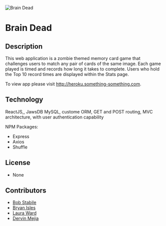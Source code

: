 ![Brain Dead](https://github.com/stabrr/Team-Awesome/blob/master/client/public/assets/images/zombie12.jpg?aw=true)
# Brain Dead

## Description
This web application is a zombie themed memory card game that challenges users to match any pair of cards of the same image. Each game played is timed and records how long it takes to complete. Users who hold the Top 10 record times are displayed within the Stats page.  

To view app please visit http://heroku.something-something.com.

## Technology
ReactJS,, JawsDB MySQL, custome ORM, GET and POST routing, MVC architecture, with user authentication capability

NPM Packages:
* Express
* Axios
* Shuffle

## License
* None

## Contributors
* [Bob Stabile](https://github.com/stabrr)
* [Bryan Isles](https://github.com/bryanisles)
* [Laura Ward ](https://github.com/LauraAWard)
* [Dervin Mejia ](https://github.com/nivred)
